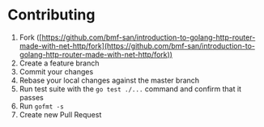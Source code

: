 # Contributing

1. Fork ([https://github.com/bmf-san/introduction-to-golang-http-router-made-with-net-http/fork](https://github.com/bmf-san/introduction-to-golang-http-router-made-with-net-http/fork))
2. Create a feature branch
3. Commit your changes
4. Rebase your local changes against the master branch
5. Run test suite with the `go test ./...` command and confirm that it passes
6. Run `gofmt -s`
7. Create new Pull Request